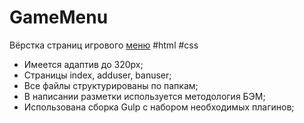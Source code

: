 # GameMenu

Вёрстка страниц игрового [меню](https://nikitasapego.github.io/GameMenu/)
#html #css

   - Имеется адаптив до 320px;
   - Страницы index, adduser, banuser;
   - Все файлы структурированы по папкам;
   - В написании разметки используется методология БЭМ;
   - Использована сборка Gulp с набором необходимых плагинов;
